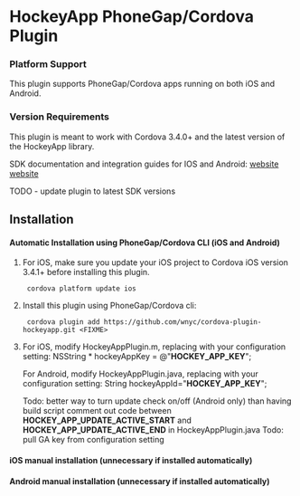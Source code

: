 # HockeyApp PhoneGap/Cordova Plugin

### Platform Support

This plugin supports PhoneGap/Cordova apps running on both iOS and Android.

### Version Requirements

This plugin is meant to work with Cordova 3.4.0+ and the latest version of the HockeyApp library.

SDK documentation and integration guides for IOS and Android:
[website](http://support.hockeyapp.net/kb/client-integration-ios-mac-os-x/hockeyapp-for-ios)
[website](http://support.hockeyapp.net/kb/client-integration-android-other-platforms/hockeyapp-for-android-sdk)

TODO - update plugin to latest SDK versions 

## Installation

#### Automatic Installation using PhoneGap/Cordova CLI (iOS and Android)
1. For iOS, make sure you update your iOS project to Cordova iOS version 3.4.1+ before installing this plugin.

        cordova platform update ios

2. Install this plugin using PhoneGap/Cordova cli:

        cordova plugin add https://github.com/wnyc/cordova-plugin-hockeyapp.git <FIXME>

3. For iOS, modify HockeyAppPlugin.m, replacing with your configuration setting:
     NSString * hockeyAppKey = @"__HOCKEY_APP_KEY__";

   For Android, modify HockeyAppPlugin.java, replacing with your configuration setting:
     String hockeyAppId="__HOCKEY_APP_KEY__";

   Todo: better way to turn update check on/off (Android only) than having build script comment out code between __HOCKEY_APP_UPDATE_ACTIVE_START__ and __HOCKEY_APP_UPDATE_ACTIVE_END__ in HockeyAppPlugin.java 
   Todo: pull GA key from configuration setting

#### iOS manual installation (unnecessary if installed automatically)

#### Android manual installation (unnecessary if installed automatically)
    

